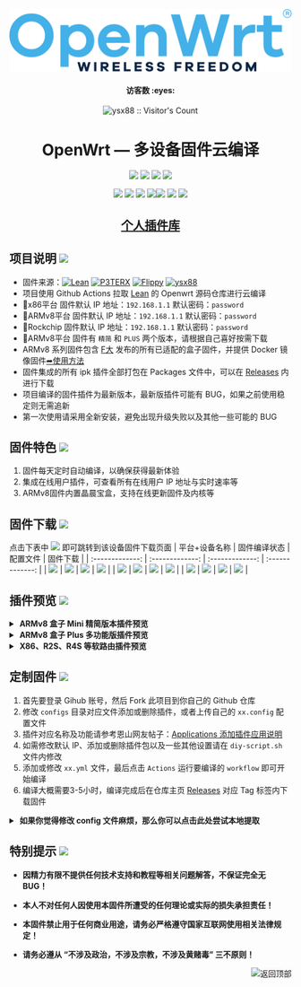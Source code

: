 <div align="center">
<img width="768" src="https://github.com/ysx88/ysx88/blob/main/assets/OpenWrt-logo.png"/>
</div>

<h4 align="center">访客数 :eyes:</h4>

<p align="center"><img src="https://profile-counter.glitch.me/ysx88/count.svg" alt="ysx88 :: Visitor's Count" /></p>
<div align="center">
<h1>OpenWrt — 多设备固件云编译</h1>

<img src="https://img.shields.io/github/downloads/ysx88/OpenWrt/total.svg?style=for-the-badge&color=32C955"/>
<img src="https://img.shields.io/github/stars/ysx88/OpenWrt.svg?style=for-the-badge&color=orange"/>
<img src="https://img.shields.io/github/forks/ysx88/OpenWrt.svg?style=for-the-badge&color=ff69b4"/>
<img src="https://img.shields.io/github/license/ysx88/OpenWrt.svg?style=for-the-badge&color=blueviolet"/>

[![](https://img.shields.io/badge/-目录:-696969.svg)](#readme) [![](https://img.shields.io/badge/-项目说明-FFFFFF.svg)](#项目说明-) [![](https://img.shields.io/badge/-固件特色-FFFFFF.svg)](#固件特色-) [![](https://img.shields.io/badge/-固件下载-FFFFFF.svg)](#固件下载-)[![](https://img.shields.io/badge/-插件预览-FFFFFF.svg)](#插件预览-)  [![](https://img.shields.io/badge/-定制固件-FFFFFF.svg)](#定制固件-) [![](https://img.shields.io/badge/-特别提示-FFFFFF.svg)](#特别提示-) 
## [个人插件库](https://github.com/ysx88/openwrt-packages)
</div>


## 项目说明 [![](https://img.shields.io/badge/-项目基本介绍-FFFFFF.svg)](#项目说明-)
- 固件来源：[![Lean](https://img.shields.io/badge/Lede-Lean-ff69b4.svg?style=flat&logo=appveyor)](https://github.com/coolsnowwolf/lede) [![P3TERX](https://img.shields.io/badge/OpenWrt-P3TERX-blueviolet.svg?style=flat&logo=appveyor)](https://github.com/P3TERX/Actions-OpenWrt) [![Flippy](https://img.shields.io/badge/Package-Flippy-orange.svg?style=flat&logo=appveyor)](https://github.com/unifreq/openwrt_packit) [![ysx88](https://img.shields.io/badge/Build-ysx88-32C955.svg?style=flat&logo=appveyor)](https://github.com/ysx88/OpenWrt)
- 项目使用 Github Actions 拉取 [Lean](https://github.com/coolsnowwolf/lede) 的 Openwrt 源码仓库进行云编译
- 🔴x86平台 固件默认 IP 地址：`192.168.1.1` 默认密码：`password`
- 🔴ARMv8平台 固件默认 IP 地址：`192.168.1.1` 默认密码：`password`
- 🔴Rockchip 固件默认 IP 地址：`192.168.1.1` 默认密码：`password`
- 🔴ARMv8平台 固件有 `精简` 和 `PLUS` 两个版本，请根据自己喜好按需下载
- ARMv8 系列固件包含 [F大](https://github.com/unifreq/openwrt_packit) 发布的所有已适配的盒子固件，并提供 Docker 镜像固件[➦使用方法](https://hub.docker.com/r/ysx88/openwrt)
- 固件集成的所有 ipk 插件全部打包在 Packages 文件中，可以在 [Releases](https://github.com/ysx88/OpenWrt/releases) 内进行下载
- 项目编译的固件插件为最新版本，最新版插件可能有 BUG，如果之前使用稳定则无需追新
- 第一次使用请采用全新安装，避免出现升级失败以及其他一些可能的 BUG

## 固件特色 [![](https://img.shields.io/badge/-本项目固件特色-FFFFFF.svg)](#固件特色-)
1. 固件每天定时自动编译，以确保获得最新体验
7. 集成在线用户插件，可查看所有在线用户 IP 地址与实时速率等
8. ARMv8固件内置晶晨宝盒，支持在线更新固件及内核等


## 固件下载 [![](https://img.shields.io/badge/-编译状态及下载链接-FFFFFF.svg)](#固件下载-)
点击下表中 [![](https://img.shields.io/badge/下载-链接-blueviolet.svg?style=flat&logo=hack-the-box)](https://github.com/ysx88/OpenWrt/releases) 即可跳转到该设备固件下载页面
| 平台+设备名称 | 固件编译状态 | 配置文件 | 固件下载 |
| :-------------: | :-------------: | :-------------: | :-------------: |
| [![](https://img.shields.io/badge/OpenWrt-X86_64位-32C955.svg?logo=openwrt)](https://github.com/ysx88/OpenWrt/blob/main/.github/workflows/Build_X86_64.yml) | [![](https://github.com/ysx88/OpenWrt/actions/workflows/Build_X86_64.yml/badge.svg)](https://github.com/ysx88/OpenWrt/actions/workflows/Build_X86_64.yml) | [![](https://img.shields.io/badge/编译-配置-orange.svg?logo=apache-spark)](https://github.com/ysx88/OpenWrt/blob/main/x86/x86.config) | [![](https://img.shields.io/badge/下载-链接-blueviolet.svg?logo=hack-the-box)](https://github.com/ysx88/OpenWrt/releases/tag/x86_64-四内核) |
| [![](https://img.shields.io/badge/OpenWrt-ARMv8_平台-32C955.svg?logo=openwrt)](https://github.com/ysx88/OpenWrt/blob/main/.github/workflows/Build_ARMv8.yml) | [![](https://github.com/ysx88/OpenWrt/actions/workflows/Build_ARMv8.yml/badge.svg)](https://github.com/ysx88/OpenWrt/actions/workflows/Build_ARMv8.yml) | [![](https://img.shields.io/badge/编译-配置-orange.svg?logo=apache-spark)](https://github.com/ysx88/OpenWrt/blob/main/armv8/armv8.config) | [![](https://img.shields.io/badge/下载-链接-blueviolet.svg?logo=hack-the-box)](https://github.com/ysx88/OpenWrt/releases/tag/ARMv8) |
| [![](https://img.shields.io/badge/OpenWrt-Rockchip_平台-32C955.svg?logo=openwrt)](https://github.com/ysx88/OpenWrt/blob/main/.github/workflows/Build-Rockchip.yml) | [![](https://github.com/ysx88/OpenWrt/actions/workflows/Build-Rockchip.yml/badge.svg)](https://github.com/ysx88/OpenWrt/actions/workflows/Build-Rockchip.yml) | [![](https://img.shields.io/badge/编译-配置-orange.svg?logo=apache-spark)](https://github.com/ysx88/OpenWrt/blob/main/Rockchip/rockchip.config) | [![](https://img.shields.io/badge/下载-链接-blueviolet.svg?logo=hack-the-box)](https://github.com/ysx88/OpenWrt/releases/tag/Rockchip-多固件) |


## 插件预览 [![](https://img.shields.io/badge/-固件插件及功能预览-FFFFFF.svg)](#插件预览-)
<details>
<summary><b>&nbsp;ARMv8 盒子 Mini 精简版本插件预览</b></summary>
<br/>
<img src="https://cdn.jsdelivr.net/gh/haiibo/OpenWrt/images/mini.png"/>
</details>

<details>
<summary><b>&nbsp;ARMv8 盒子 Plus 多功能版插件预览</b></summary>
<br/>
<img src="https://cdn.jsdelivr.net/gh/haiibo/OpenWrt/images/plus.png"/>
</details>

<details>
<summary><b>&nbsp;X86、R2S、R4S 等软路由插件预览</b></summary>
<br/>
<img src="https://cdn.jsdelivr.net/gh/haiibo/OpenWrt/images/mini.png"/>
</details>


## 定制固件 [![](https://img.shields.io/badge/-项目基本编译教程-FFFFFF.svg)](#定制固件-)
1. 首先要登录 Gihub 账号，然后 Fork 此项目到你自己的 Github 仓库
2. 修改 `configs` 目录对应文件添加或删除插件，或者上传自己的 `xx.config` 配置文件
3. 插件对应名称及功能请参考恩山网友帖子：[Applications 添加插件应用说明](https://www.right.com.cn/forum/thread-3682029-1-1.html)
4. 如需修改默认 IP、添加或删除插件包以及一些其他设置请在 `diy-script.sh` 文件内修改
5. 添加或修改 `xx.yml` 文件，最后点击 `Actions` 运行要编译的 `workflow` 即可开始编译
6. 编译大概需要3-5小时，编译完成后在仓库主页 [Releases](https://github.com/ysx88/OpenWrt/releases) 对应 Tag 标签内下载固件
<details>
<summary><b>&nbsp;如果你觉得修改 config 文件麻烦，那么你可以点击此处尝试本地提取</b></summary>

1. 首先装好 Linux 系统，推荐 Debian 11 或 Ubuntu LTS

2. 安装编译依赖环境

   ```bash
   sudo apt update -y
   sudo apt full-upgrade -y
   sudo apt install -y ack antlr3 asciidoc autoconf automake autopoint binutils bison build-essential \
   bzip2 ccache cmake cpio curl device-tree-compiler fastjar flex gawk gettext gcc-multilib g++-multilib \
   git gperf haveged help2man intltool libc6-dev-i386 libelf-dev libglib2.0-dev libgmp3-dev libltdl-dev \
   libmpc-dev libmpfr-dev libncurses5-dev libncursesw5-dev libreadline-dev libssl-dev libtool lrzsz \
   mkisofs msmtp nano ninja-build p7zip p7zip-full patch pkgconf python2.7 python3 python3-pyelftools \
   libpython3-dev qemu-utils rsync scons squashfs-tools subversion swig texinfo uglifyjs upx-ucl unzip \
   vim wget xmlto xxd zlib1g-dev
   ```

3. 下载源代码，更新 feeds 并安装到本地

   ```bash
   git clone https://github.com/coolsnowwolf/lede
   cd lede
   ./scripts/feeds update -a
   ./scripts/feeds install -a
   ```

4. 复制 diy-script.sh 文件内所有内容到命令行，添加自定义插件和自定义设置

5. 命令行输入 `make menuconfig` 选择配置，选好配置后导出差异部分到 seed.config 文件

   ```bash
   make defconfig
   ./scripts/diffconfig.sh > seed.config
   ```

7. 命令行输入 `cat seed.config` 查看这个文件，也可以用文本编辑器打开

8. 复制 seed.config 文件内所有内容到 configs 目录对应文件中覆盖就可以了

   **如果看不懂编译界面可以参考 YouTube 视频：[软路由固件 OpenWrt 编译界面设置](https://www.youtube.com/watch?v=jEE_J6-4E3Y&list=WL&index=7)**
</details>


## 特别提示 [![](https://img.shields.io/badge/-个人免责声明-FFFFFF.svg)](#特别提示-)

- **因精力有限不提供任何技术支持和教程等相关问题解答，不保证完全无 BUG！**

- **本人不对任何人因使用本固件所遭受的任何理论或实际的损失承担责任！**

- **本固件禁止用于任何商业用途，请务必严格遵守国家互联网使用相关法律规定！**

- **请务必遵从 “不涉及政治，不涉及宗教，不涉及黄赌毒” 三不原则！**


<a href="#readme">
<img src="https://img.shields.io/badge/-返回顶部-FFFFFF.svg" title="返回顶部" align="right"/>
</a>
